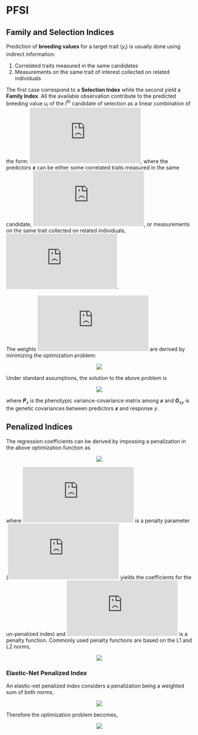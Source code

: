 # PFSI
## Family and Selection Indices

Prediction of **breeding values** for a target trait (*y*<sub>*i*</sub>) is usually done using indirect information:
1. Correlated traits measured in the same candidates
2. Measurements on the same trait of interest collected on related individuals

The first case correspond to a **Selection Index** while the second yield a **Family Index**.
All the available observation contribute to the predicted breeding value *u*<sub>*i*</sub> of the *i*<sup>th</sup> candidate of selection as a linear combination of the form:
![](https://latex.codecogs.com/gif.latex?u_i%3D%5Ctextbf%7Bx%7D%27%5Cboldsymbol%7B%5Cbeta%7D_i),
where the predictors ***x*** can be either some correlated traits measured in the same candidate, ![](https://latex.codecogs.com/gif.latex?%5Ctextbf%7Bx%7D_i%3D%28x_%7Bi1%7D%2C...%2Cx_%7Bip%7D%29), or measurements on the same trait collected on related individuals, ![](https://latex.codecogs.com/gif.latex?%5Ctextbf%7By%7D%3D%28y_1%2C...%2Cy_p%29). 

The weights ![](https://latex.codecogs.com/gif.latex?%5Cboldsymbol%7B%5Cbeta%7D_i%3D%28%5Cbeta_%7Bi1%7D%2C...%2C%5Cbeta_%7Bip%7D%29) are derived by minimizing the optimization problem:

<p align="center">
<img src="https://latex.codecogs.com/gif.latex?%5Cboldsymbol%7B%5Chat%7B%5Cbeta%7D%7D_i%3D%5Ctext%7Barg%20min%7D%5Cfrac%7B1%7D%7B2%7DE%5Cleft%28u_i-%5Ctextbf%7Bx%7D%27%5Cboldsymbol%7B%5Cbeta%7D_i%5Cright%29%5E2">
</p>

Under standard assumptions, the solution to the above problem is 
<p align="center">
<img src="https://latex.codecogs.com/gif.latex?%5Cboldsymbol%7B%5Chat%7B%5Cbeta%7D%7D_i%3D%5Ctextbf%7BP%7D%5E%7B-1%7D_x%5Ctextbf%7BG%7D_%7Bxy%7D">
</p>

where ***P***<sub>*x*</sub> is the phenotypic variance-covariance matrix among ***x*** and ***G***<sub>*xy*</sub> is the genetic covariances between predictors ***x*** and response *y*.

## Penalized Indices
The regression coefficients can be derived by impossing a penalization in the above optimization function as
<p align="center">
<img src="https://latex.codecogs.com/gif.latex?%5Cboldsymbol%7B%5Chat%7B%5Cbeta%7D%7D_i%3D%5Ctext%7Barg%20min%7D%5Cleft%5B%5Cfrac%7B1%7D%7B2%7DE%5Cleft%28u_i-%5Ctextbf%7Bx%7D%27%5Cboldsymbol%7B%5Cbeta%7D_i%5Cright%29%5E2&plus;%5Clambda%20J%28%5Cboldsymbol%7B%5Cbeta%7D_i%29%5Cright%5D">
</p>

where ![](https://latex.codecogs.com/gif.latex?%5Clambda) is a penalty parameter (![](https://latex.codecogs.com/gif.latex?%5Clambda%3D0) yields the coefficients for the un-penalized index) and ![](https://latex.codecogs.com/gif.latex?J%28%5Cboldsymbol%7B%5Cbeta%7D%29) is a penalty function. Commonly used penalty functions are based on the L1 and L2 norms, 
<p align="center">
<img src="https://latex.codecogs.com/gif.latex?L1%3AJ%28%5Cboldsymbol%7B%5Cbeta%7D%29%3D%5Csum_%7Bj%3D1%7D%5Ep%7C%5Cbeta_j%7C%5Cqquad%20%5Cqquad%20L2%3A%20J%28%5Cboldsymbol%7B%5Cbeta%7D%29%3D%5Cfrac%7B%7D%7B1%7D%7B2%7D%5Csum_%7Bj%3D1%7D%5Ep%5Cbeta_j%5E2">
</p>

### Elastic-Net Penalized Index
An elastic-net penalized index considers a penalization being a weighted sum of both norms,
<p align="center">
<img src="https://latex.codecogs.com/gif.latex?J%28%5Cboldsymbol%7B%5Cbeta%7D%29%3D%5Calpha%5Csum_%7Bj%3D1%7D%5Ep%7C%5Cbeta_j%7C&plus;%5Cfrac%7B1%7D%7B2%7D%281-%5Calpha%29%5Csum_%7Bj%3D1%7D%5Ep%5Cbeta_j%5E2">
</p>

Therefore the optimization problem becomes,
<p align="center">
<img src="https://latex.codecogs.com/gif.latex?%5Cboldsymbol%7B%5Chat%7B%5Cbeta%7D%7D_i%3D%5Ctext%7Barg%20min%7D%5Cleft%5B%5Cfrac%7B1%7D%7B2%7DE%5Cleft%28u_i-%5Ctextbf%7Bx%7D%27%5Cboldsymbol%7B%5Cbeta%7D_i%5Cright%29%5E2&plus;%5Clambda%20%5Calpha%5Csum_%7Bj%3D1%7D%5Ep%7C%5Cbeta_%7Bij%7D%7C&plus;%5Cfrac%7B1%7D%7B2%7D%5Clambda%281-%5Calpha%29%5Csum_%7Bj%3D1%7D%5Ep%5Cbeta_%7Bij%7D%5E2%29%5Cright%5D">
</p>
